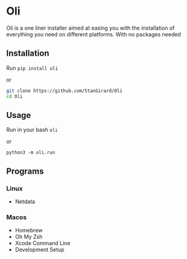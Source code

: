 # Oli

Oli is a one liner installer aimed at easing you with the installation of everything you need on different platforms. With no packages needed

## Installation

Run `pip install oli`

or 

```Bash
git clone https://github.com/StanGirard/Oli
cd Oli
```

## Usage 

Run in your bash `oli`

or 

`python3 -m oli.run`

## Programs

### Linux

- Netdata

### Macos

-  Homebrew
-  Oh My Zsh
-  Xcode Command Line
-  Development Setup




